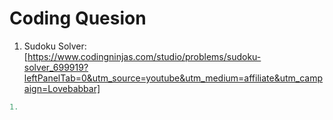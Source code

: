 # Coding Quesion

1. Sudoku Solver: [https://www.codingninjas.com/studio/problems/sudoku-solver_699919?leftPanelTab=0&utm_source=youtube&utm_medium=affiliate&utm_campaign=Lovebabbar]

``` cpp
1. 
```

